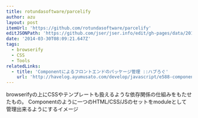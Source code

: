 ```yaml
---
title: rotundasoftware/parcelify
author: azu
layout: post
itemUrl: 'https://github.com/rotundasoftware/parcelify'
editJSONPath: 'https://github.com/jser/jser.info/edit/gh-pages/data/2014/03/index.json'
date: '2014-03-30T08:09:21.647Z'
tags:
  - browserify
  - CSS
  - Tools
relatedLinks:
  - title: 'Componentによるフロントエンドのパッケージ管理 ::ハブろぐ'
    url: 'http://havelog.ayumusato.com/develop/javascript/e588-component_package_and_dependency_and_build.html'
---
```

browserifyの上にCSSやテンプレートも扱えるような依存関係の仕組みをもたせたもの。
Componentのように一つのHTML/CSS/JSのセットをmoduleとして管理出来るようにするイメージ

